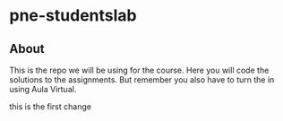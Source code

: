 # pne-studentslab



## About

This is the repo we will be using for the course. Here you will code the solutions to the assignments. But remember you also have to turn the in using Aula Virtual.

this is the first change


